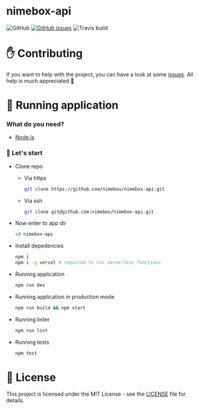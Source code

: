 # nimebox-api

<img src="https://img.shields.io/github/license/nimebox/nimebox-api.svg?style=for-the-badge" alt="GitHub"/> <a href="https://github.com/nimebox/nimebox-api/issues"><img src="https://img.shields.io/github/issues/nimebox/nimebox-api.svg?style=for-the-badge" alt="GitHub issues" /></a>
<img src="https://img.shields.io/travis/nimebox/nimebox-api.svg?style=for-the-badge" alt="Travis build" /></a>

# ✋ Contributing

If you want to help with the project, you can have a look at some [issues](https://github.com/nimebox/nimebox-api/issues). All help is much appreciated 🍻

# 🏃 Running application

### What do you need?

- [Node.js](https://nodejs.org/en/download/)

### 🤘 Let's start

- Clone repo
    - Via https
        ```bash
        git clone https://github.com/nimebox/nimebox-api.git
        ```
   - Via ssh
        ```bash
        git clone git@github.com:nimebox/nimebox-api.git
        ```

- Now enter to app dir
    ```bash
    cd nimebox-api
    ```
- Install depedencies
    ```bash
    npm i
    npm i -g vercel # required to run serverless functions
    ```
- Running application
    ```bash
    npm run dev
    ```
- Running application in production mode
    ```bash
    npm run build && npm start
    ```
- Running linter
    ```bash
    npm run lint
    ```
- Running tests
    ```bash
    npm test
    ```

# 📜 License
This project is licensed under the MIT License - see the [LICENSE](LICENSE) file for details.
